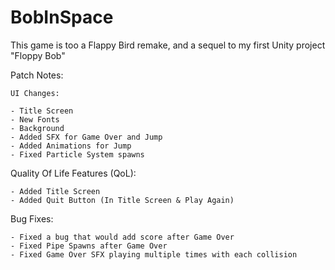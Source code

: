 # BobInSpace

This game is too a Flappy Bird remake, and a sequel to my first Unity project "Floppy Bob"

Patch Notes:    

	UI Changes:
  
    - Title Screen
    - New Fonts
    - Background
    - Added SFX for Game Over and Jump
    - Added Animations for Jump
    - Fixed Particle System spawns

  Quality Of Life Features (QoL):
  
    - Added Title Screen
    - Added Quit Button (In Title Screen & Play Again)

  Bug Fixes:
  
    - Fixed a bug that would add score after Game Over
    - Fixed Pipe Spawns after Game Over
    - Fixed Game Over SFX playing multiple times with each collision


